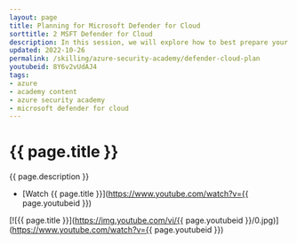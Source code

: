 ```yaml
---
layout: page
title: Planning for Microsoft Defender for Cloud
sorttitle: 2 MSFT Defender for Cloud
description: In this session, we will explore how to best prepare your organization for Microsoft Defender for Cloud adoption. Learn about key areas to consider when planning, overall pricing, enhanced security features, and a demo. for a hands-on walk-through.
updated: 2022-10-26
permalink: /skilling/azure-security-academy/defender-cloud-plan
youtubeid: 8Y6v2vUdAJ4
tags: 
- azure
- academy content
- azure security academy
- microsoft defender for cloud
---
```


# {{ page.title }}

{{ page.description }}

* [Watch {{ page.title }}](https://www.youtube.com/watch?v={{ page.youtubeid }})

[![{{ page.title }}](https://img.youtube.com/vi/{{ page.youtubeid }}/0.jpg)](https://www.youtube.com/watch?v={{ page.youtubeid }})

